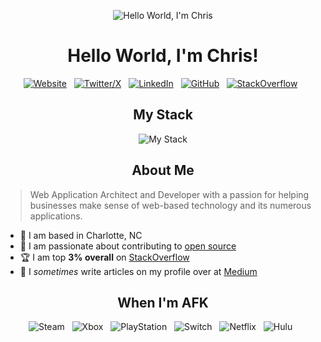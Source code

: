 <div align="center">

![Hello World, I'm Chris](https://images.squarespace-cdn.com/content/v1/5eaa8a43dd3abf246602a753/1588240685013-AFZLD3TIHQA84BUZ44LN/bg_3.jpg)

Hello World, I'm Chris!
=======================

[![Website](https://skillicons.dev/icons?i=devto)](https://leek.io) &nbsp;
[![Twitter/X](https://skillicons.dev/icons?i=twitter)](https://twitter.com/leeked) &nbsp;
[![LinkedIn](https://skillicons.dev/icons?i=linkedin)](https://www.linkedin.com/in/richardcjones/) &nbsp;
[![GitHub](https://skillicons.dev/icons?i=github)](https://github.com/leek) &nbsp;
[![StackOverflow](https://skillicons.dev/icons?i=stackoverflow)](https://stackoverflow.com/users/3765/leek) &nbsp;

My Stack
--------

![My Stack](https://skillicons.dev/icons?i=alpinejs,css,html,js,laravel,mysql,php,tailwind)

About Me
--------

</div>

> Web Application Architect and Developer with a passion for helping businesses make sense of web-based technology and its numerous applications.

- 📍 I am based in Charlotte, NC
- 🔭 I am passionate about contributing to [open source](https://opensource.com/resources/what-open-source)
- 🏆 I am top **3% overall** on [StackOverflow](https://stackoverflow.com/users/3765/leek)
- 📝 I _sometimes_ write articles on my profile over at [Medium](https://medium.com/@leeked)

<div align="center">

When I'm AFK
------------

![Steam](https://img.shields.io/badge/steam-%23000000.svg?style=for-the-badge&logo=steam&logoColor=white) &nbsp;
![Xbox](https://img.shields.io/badge/xbox-%230e7a0d.svg?style=for-the-badge&logo=xbox&logoColor=white) &nbsp;
![PlayStation](https://img.shields.io/badge/Playstation%205-003791?style=for-the-badge&logo=playstation-5&logoColor=white) &nbsp;
![Switch](https://img.shields.io/badge/Switch-E60012?style=for-the-badge&logo=nintendo-switch&logoColor=white) &nbsp;
![Netflix](https://img.shields.io/badge/Netflix-E50914?style=for-the-badge&logo=netflix&logoColor=white) &nbsp;
![Hulu](https://img.shields.io/badge/Hulu-3DBB3D?style=for-the-badge&logo=hulu&logoColor=white) &nbsp;

</div>

<!-- aws,bash,bootstrap,docker,figma,git,gulp,jquery,nginx,nodejs,postman,redis,sass,vite,vue,wordpress -->
